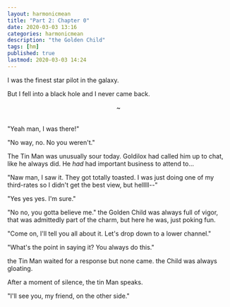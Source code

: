 ```yaml
---
layout: harmonicmean
title: "Part 2: Chapter 0"
date: 2020-03-03 13:16
categories: harmonicmean
description: "the Golden Child"
tags: [hm]
published: true
lastmod: 2020-03-03 14:24
---
```


I was the finest star pilot in the galaxy.

But I fell into a black hole and I never came back.

<center>~</center><br/>

"Yeah man, I was there!"

"No way, no. No you weren't."

The Tin Man was unusually sour today. Goldilox had called him up to chat, like he always did. He _had_ had important business to attend to... 

"Naw man, I saw it. They got totally toasted. I was just doing one of my third-rates so I didn't get the best view, but helllll--"

"Yes yes yes. I'm sure."

"No no, you gotta believe me." the Golden Child was always full of vigor, that was admittedly part of the charm, but here he was, just poking fun.

"Come on, I'll tell you all about it. Let's drop down to a lower channel."

"What's the point in saying it? You always do this."

the Tin Man waited for a response but none came. the Child was always gloating.

After a moment of silence, the tin Man speaks.

"I'll see you, my friend, on the other side."
